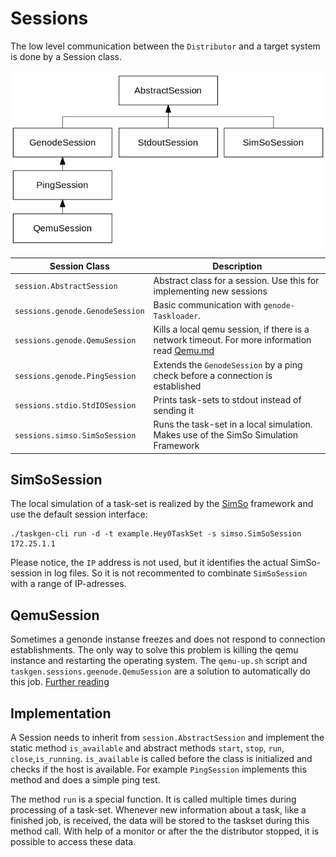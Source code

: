 # Sessions

The low level communication between the `Distributor` and a target system is
done by a Session class.

![class hierarchy](sessions.png "Class Hierarchy of Sessions")


| Session Class | Description |
| --- | --- |
| `session.AbstractSession` | Abstract class for a session. Use this for implementing new sessions |
| `sessions.genode.GenodeSession` | Basic communication with `genode-Taskloader`. |
| `sessions.genode.QemuSession` | Kills a local qemu session, if there is a network timeout. For more information read [Qemu.md](qemu.md) |
| `sessions.genode.PingSession` | Extends the `GenodeSession` by a ping check before a connection is established |
| `sessions.stdio.StdIOSession` | Prints task-sets to stdout instead of sending it |
| `sessions.simso.SimSoSession` | Runs the task-set in a local simulation. Makes use of the SimSo Simulation Framework |

## SimSoSession

The local simulation of a task-set is realized by the
[SimSo](https://github.com/MaximeCheramy/simso) framework and use the default
session interface:

```
./taskgen-cli run -d -t example.Hey0TaskSet -s simso.SimSoSession 172.25.1.1
```

Please notice, the `IP` address is not used, but it identifies the actual
SimSo-session in log files. So it is not recommented to combinate `SimSoSession`
with a range of IP-adresses.

## QemuSession

Sometimes a genonde instanse freezes and does not respond to connection
establishments. The only way to solve this problem is killing the qemu instance
and restarting the operating system. The `qemu-up.sh` script and
`taskgen.sessions.geenode.QemuSession` are a solution to automatically do this
job. [Further reading](qemu.md)


## Implementation

A Session needs to inherit from `session.AbstractSession` and implement the
static method `is_available` and abstract methods `start`, `stop`, `run`,
`close`,`is_running`. `is_available` is called before the class is initialized and checks if
the host is available. For example `PingSession` implements this method and does
a simple ping test.

The method `run` is a special function. It is called multiple times during
processing of a task-set. Whenever new information about a task, like a finished
job, is received, the data will be stored to the taskset during this method
call. With help of a monitor or after the the distributor stopped, it is
possible to access these data.
